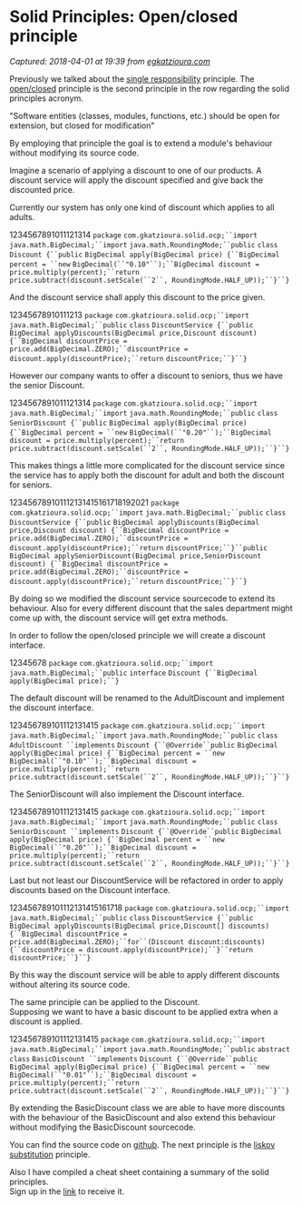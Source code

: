 # Solid Principles: Open/closed principle

_Captured: 2018-04-01 at 19:39 from [egkatzioura.com](https://egkatzioura.com/2018/02/23/solid-principles-open-closed-principle/)_

Previously we talked about the [single responsibility](https://egkatzioura.com/2018/02/23/solid-principles-single-responsibility-principle/) principle. The [open/closed](https://en.wikipedia.org/wiki/Open/closed_principle) principle is the second principle in the row regarding the solid principles acronym.

"Software entities (classes, modules, functions, etc.) should be open for extension, but closed for modification"

By employing that principle the goal is to extend a module's behaviour without modifying its source code.

Imagine a scenario of applying a discount to one of our products. A discount service will apply the discount specified and give back the discounted price.

Currently our system has only one kind of discount which applies to all adults.

1234567891011121314
`package` `com.gkatzioura.solid.ocp;``import` `java.math.BigDecimal;``import` `java.math.RoundingMode;``public` `class` `Discount {``public` `BigDecimal apply(BigDecimal price) {``BigDecimal percent = ``new` `BigDecimal(``"0.10"``);``BigDecimal discount = price.multiply(percent);``return` `price.subtract(discount.setScale(``2``, RoundingMode.HALF_UP));``}``}`

And the discount service shall apply this discount to the price given.

12345678910111213
`package` `com.gkatzioura.solid.ocp;``import` `java.math.BigDecimal;``public` `class` `DiscountService {``public` `BigDecimal applyDiscounts(BigDecimal price,Discount discount) {``BigDecimal discountPrice = price.add(BigDecimal.ZERO);``discountPrice = discount.apply(discountPrice);``return` `discountPrice;``}``}`

However our company wants to offer a discount to seniors, thus we have the senior Discount.

1234567891011121314
`package` `com.gkatzioura.solid.ocp;``import` `java.math.BigDecimal;``import` `java.math.RoundingMode;``public` `class` `SeniorDiscount {``public` `BigDecimal apply(BigDecimal price) {``BigDecimal percent = ``new` `BigDecimal(``"0.20"``);``BigDecimal discount = price.multiply(percent);``return` `price.subtract(discount.setScale(``2``, RoundingMode.HALF_UP));``}``}`

This makes things a little more complicated for the discount service since the service has to apply both the discount for adult and both the discount for seniors.

123456789101112131415161718192021
`package` `com.gkatzioura.solid.ocp;``import` `java.math.BigDecimal;``public` `class` `DiscountService {``public` `BigDecimal applyDiscounts(BigDecimal price,Discount discount) {``BigDecimal discountPrice = price.add(BigDecimal.ZERO);``discountPrice = discount.apply(discountPrice);``return` `discountPrice;``}``public` `BigDecimal applySeniorDiscount(BigDecimal price,SeniorDiscount discount) {``BigDecimal discountPrice = price.add(BigDecimal.ZERO);``discountPrice = discount.apply(discountPrice);``return` `discountPrice;``}``}`

By doing so we modified the discount service sourcecode to extend its behaviour. Also for every different discount that the sales department might come up with, the discount service will get extra methods.

In order to follow the open/closed principle we will create a discount interface.

12345678
`package` `com.gkatzioura.solid.ocp;``import` `java.math.BigDecimal;``public` `interface` `Discount {``BigDecimal apply(BigDecimal price);``}`

The default discount will be renamed to the AdultDiscount and implement the discount interface.

123456789101112131415
`package` `com.gkatzioura.solid.ocp;``import` `java.math.BigDecimal;``import` `java.math.RoundingMode;``public` `class` `AdultDiscount ``implements` `Discount {``@Override``public` `BigDecimal apply(BigDecimal price) {``BigDecimal percent = ``new` `BigDecimal(``"0.10"``);``BigDecimal discount = price.multiply(percent);``return` `price.subtract(discount.setScale(``2``, RoundingMode.HALF_UP));``}``}`

The SeniorDiscount will also implement the Discount interface.

123456789101112131415
`package` `com.gkatzioura.solid.ocp;``import` `java.math.BigDecimal;``import` `java.math.RoundingMode;``public` `class` `SeniorDiscount ``implements` `Discount {``@Override``public` `BigDecimal apply(BigDecimal price) {``BigDecimal percent = ``new` `BigDecimal(``"0.20"``);``BigDecimal discount = price.multiply(percent);``return` `price.subtract(discount.setScale(``2``, RoundingMode.HALF_UP));``}``}`

Last but not least our DiscountService will be refactored in order to apply discounts based on the Discount interface.

123456789101112131415161718
`package` `com.gkatzioura.solid.ocp;``import` `java.math.BigDecimal;``public` `class` `DiscountService {``public` `BigDecimal applyDiscounts(BigDecimal price,Discount[] discounts) {``BigDecimal discountPrice = price.add(BigDecimal.ZERO);``for``(Discount discount:discounts) {``discountPrice = discount.apply(discountPrice);``}``return` `discountPrice;``}``}`

By this way the discount service will be able to apply different discounts without altering its source code.

The same principle can be applied to the Discount.  
Supposing we want to have a basic discount to be applied extra when a discount is applied.

123456789101112131415
`package` `com.gkatzioura.solid.ocp;``import` `java.math.BigDecimal;``import` `java.math.RoundingMode;``public` `abstract` `class` `BasicDiscount ``implements` `Discount {``@Override``public` `BigDecimal apply(BigDecimal price) {``BigDecimal percent = ``new` `BigDecimal(``"0.01"``);``BigDecimal discount = price.multiply(percent);``return` `price.subtract(discount.setScale(``2``, RoundingMode.HALF_UP));``}``}`

By extending the BasicDiscount class we are able to have more discounts with the behaviour of the BasicDiscount and also extend this behaviour without modifying the BasicDiscount sourcecode.

You can find the source code on [github](https://github.com/gkatzioura/SolidPrinciples/tree/master/src/main/java/com/gkatzioura/solid/ocp). The next principle is the [liskov substitution](https://egkatzioura.com/2018/02/19/solid-principles-liskov-substitution-principle/) principle.

Also I have compiled a cheat sheet containing a summary of the solid principles.  
Sign up in the [link](https://s3-eu-west-1.amazonaws.com/egkatzioura/subscriptions/solidprinciples.html) to receive it.
